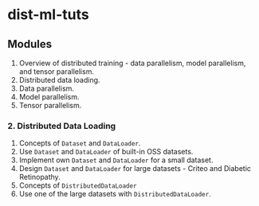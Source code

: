 # dist-ml-tuts
## Modules

1. Overview of distributed training - data parallelism, model parallelism, and tensor parallelism.
2. Distributed data loading.
3. Data parallelism.
4. Model parallelism.
5. Tensor parallelism.

### 2. Distributed Data Loading

1. Concepts of `Dataset` and `DataLoader`.
2. Use `Dataset` and `DataLoader` of built-in OSS datasets.
3. Implement own `Dataset` and `DataLoader` for a small dataset.
4. Design `Dataset` and `DataLoader` for large datasets - Criteo and Diabetic Retinopathy.
5. Concepts of `DistributedDataLoader`
6. Use one of the large datasets with `DistributedDataLoader`.



